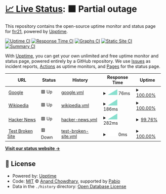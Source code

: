 # [📈 Live Status](https://frr21.github.io/21UP): <!--live status--> **🟧 Partial outage**

This repository contains the open-source uptime monitor and status page for [frr21](https://frr21.github.io/21UP), powered by [Upptime](https://github.com/upptime/upptime).

[![Uptime CI](https://github.com/frr21/21UP/workflows/Uptime%20CI/badge.svg)](https://github.com/frr21/21UP/actions?query=workflow%3A%22Uptime+CI%22)
[![Response Time CI](https://github.com/frr21/21UP/workflows/Response%20Time%20CI/badge.svg)](https://github.com/frr21/21UP/actions?query=workflow%3A%22Response+Time+CI%22)
[![Graphs CI](https://github.com/frr21/21UP/workflows/Graphs%20CI/badge.svg)](https://github.com/frr21/21UP/actions?query=workflow%3A%22Graphs+CI%22)
[![Static Site CI](https://github.com/frr21/21UP/workflows/Static%20Site%20CI/badge.svg)](https://github.com/frr21/21UP/actions?query=workflow%3A%22Static+Site+CI%22)
[![Summary CI](https://github.com/frr21/21UP/workflows/Summary%20CI/badge.svg)](https://github.com/frr21/21UP/actions?query=workflow%3A%22Summary+CI%22)

With [Upptime](https://upptime.js.org), you can get your own unlimited and free uptime monitor and status page, powered entirely by a GitHub repository. We use [Issues](https://github.com/frr21/21UP/issues) as incident reports, [Actions](https://github.com/frr21/21UP/actions) as uptime monitors, and [Pages](https://frr21.github.io/21UP) for the status page.

<!--start: status pages-->
<!-- This summary is generated by Upptime (https://github.com/upptime/upptime) -->
<!-- Do not edit this manually, your changes will be overwritten -->
<!-- prettier-ignore -->
| URL | Status | History | Response Time | Uptime |
| --- | ------ | ------- | ------------- | ------ |
| <img alt="" src="https://icons.duckduckgo.com/ip3/www.google.com.ico" height="13"> [Google](https://www.google.com) | 🟩 Up | [google.yml](https://github.com/frr21/21UP/commits/HEAD/history/google.yml) | <details><summary><img alt="Response time graph" src="./graphs/google/response-time-week.png" height="20"> 76ms</summary><br><a href="https://frr21.github.io/21UP/history/google"><img alt="Response time 76" src="https://img.shields.io/endpoint?url=https%3A%2F%2Fraw.githubusercontent.com%2Ffrr21%2F21UP%2FHEAD%2Fapi%2Fgoogle%2Fresponse-time.json"></a><br><a href="https://frr21.github.io/21UP/history/google"><img alt="24-hour response time 76" src="https://img.shields.io/endpoint?url=https%3A%2F%2Fraw.githubusercontent.com%2Ffrr21%2F21UP%2FHEAD%2Fapi%2Fgoogle%2Fresponse-time-day.json"></a><br><a href="https://frr21.github.io/21UP/history/google"><img alt="7-day response time 76" src="https://img.shields.io/endpoint?url=https%3A%2F%2Fraw.githubusercontent.com%2Ffrr21%2F21UP%2FHEAD%2Fapi%2Fgoogle%2Fresponse-time-week.json"></a><br><a href="https://frr21.github.io/21UP/history/google"><img alt="30-day response time 76" src="https://img.shields.io/endpoint?url=https%3A%2F%2Fraw.githubusercontent.com%2Ffrr21%2F21UP%2FHEAD%2Fapi%2Fgoogle%2Fresponse-time-month.json"></a><br><a href="https://frr21.github.io/21UP/history/google"><img alt="1-year response time 76" src="https://img.shields.io/endpoint?url=https%3A%2F%2Fraw.githubusercontent.com%2Ffrr21%2F21UP%2FHEAD%2Fapi%2Fgoogle%2Fresponse-time-year.json"></a></details> | <details><summary><a href="https://frr21.github.io/21UP/history/google">100.00%</a></summary><a href="https://frr21.github.io/21UP/history/google"><img alt="All-time uptime 100.00%" src="https://img.shields.io/endpoint?url=https%3A%2F%2Fraw.githubusercontent.com%2Ffrr21%2F21UP%2FHEAD%2Fapi%2Fgoogle%2Fuptime.json"></a><br><a href="https://frr21.github.io/21UP/history/google"><img alt="24-hour uptime 100.00%" src="https://img.shields.io/endpoint?url=https%3A%2F%2Fraw.githubusercontent.com%2Ffrr21%2F21UP%2FHEAD%2Fapi%2Fgoogle%2Fuptime-day.json"></a><br><a href="https://frr21.github.io/21UP/history/google"><img alt="7-day uptime 100.00%" src="https://img.shields.io/endpoint?url=https%3A%2F%2Fraw.githubusercontent.com%2Ffrr21%2F21UP%2FHEAD%2Fapi%2Fgoogle%2Fuptime-week.json"></a><br><a href="https://frr21.github.io/21UP/history/google"><img alt="30-day uptime 100.00%" src="https://img.shields.io/endpoint?url=https%3A%2F%2Fraw.githubusercontent.com%2Ffrr21%2F21UP%2FHEAD%2Fapi%2Fgoogle%2Fuptime-month.json"></a><br><a href="https://frr21.github.io/21UP/history/google"><img alt="1-year uptime 100.00%" src="https://img.shields.io/endpoint?url=https%3A%2F%2Fraw.githubusercontent.com%2Ffrr21%2F21UP%2FHEAD%2Fapi%2Fgoogle%2Fuptime-year.json"></a></details>
| <img alt="" src="https://icons.duckduckgo.com/ip3/en.wikipedia.org.ico" height="13"> [Wikipedia](https://en.wikipedia.org) | 🟩 Up | [wikipedia.yml](https://github.com/frr21/21UP/commits/HEAD/history/wikipedia.yml) | <details><summary><img alt="Response time graph" src="./graphs/wikipedia/response-time-week.png" height="20"> 186ms</summary><br><a href="https://frr21.github.io/21UP/history/wikipedia"><img alt="Response time 186" src="https://img.shields.io/endpoint?url=https%3A%2F%2Fraw.githubusercontent.com%2Ffrr21%2F21UP%2FHEAD%2Fapi%2Fwikipedia%2Fresponse-time.json"></a><br><a href="https://frr21.github.io/21UP/history/wikipedia"><img alt="24-hour response time 186" src="https://img.shields.io/endpoint?url=https%3A%2F%2Fraw.githubusercontent.com%2Ffrr21%2F21UP%2FHEAD%2Fapi%2Fwikipedia%2Fresponse-time-day.json"></a><br><a href="https://frr21.github.io/21UP/history/wikipedia"><img alt="7-day response time 186" src="https://img.shields.io/endpoint?url=https%3A%2F%2Fraw.githubusercontent.com%2Ffrr21%2F21UP%2FHEAD%2Fapi%2Fwikipedia%2Fresponse-time-week.json"></a><br><a href="https://frr21.github.io/21UP/history/wikipedia"><img alt="30-day response time 186" src="https://img.shields.io/endpoint?url=https%3A%2F%2Fraw.githubusercontent.com%2Ffrr21%2F21UP%2FHEAD%2Fapi%2Fwikipedia%2Fresponse-time-month.json"></a><br><a href="https://frr21.github.io/21UP/history/wikipedia"><img alt="1-year response time 186" src="https://img.shields.io/endpoint?url=https%3A%2F%2Fraw.githubusercontent.com%2Ffrr21%2F21UP%2FHEAD%2Fapi%2Fwikipedia%2Fresponse-time-year.json"></a></details> | <details><summary><a href="https://frr21.github.io/21UP/history/wikipedia">100.00%</a></summary><a href="https://frr21.github.io/21UP/history/wikipedia"><img alt="All-time uptime 100.00%" src="https://img.shields.io/endpoint?url=https%3A%2F%2Fraw.githubusercontent.com%2Ffrr21%2F21UP%2FHEAD%2Fapi%2Fwikipedia%2Fuptime.json"></a><br><a href="https://frr21.github.io/21UP/history/wikipedia"><img alt="24-hour uptime 100.00%" src="https://img.shields.io/endpoint?url=https%3A%2F%2Fraw.githubusercontent.com%2Ffrr21%2F21UP%2FHEAD%2Fapi%2Fwikipedia%2Fuptime-day.json"></a><br><a href="https://frr21.github.io/21UP/history/wikipedia"><img alt="7-day uptime 100.00%" src="https://img.shields.io/endpoint?url=https%3A%2F%2Fraw.githubusercontent.com%2Ffrr21%2F21UP%2FHEAD%2Fapi%2Fwikipedia%2Fuptime-week.json"></a><br><a href="https://frr21.github.io/21UP/history/wikipedia"><img alt="30-day uptime 100.00%" src="https://img.shields.io/endpoint?url=https%3A%2F%2Fraw.githubusercontent.com%2Ffrr21%2F21UP%2FHEAD%2Fapi%2Fwikipedia%2Fuptime-month.json"></a><br><a href="https://frr21.github.io/21UP/history/wikipedia"><img alt="1-year uptime 100.00%" src="https://img.shields.io/endpoint?url=https%3A%2F%2Fraw.githubusercontent.com%2Ffrr21%2F21UP%2FHEAD%2Fapi%2Fwikipedia%2Fuptime-year.json"></a></details>
| <img alt="" src="https://icons.duckduckgo.com/ip3/news.ycombinator.com.ico" height="13"> [Hacker News](https://news.ycombinator.com) | 🟩 Up | [hacker-news.yml](https://github.com/frr21/21UP/commits/HEAD/history/hacker-news.yml) | <details><summary><img alt="Response time graph" src="./graphs/hacker-news/response-time-week.png" height="20"> 282ms</summary><br><a href="https://frr21.github.io/21UP/history/hacker-news"><img alt="Response time 282" src="https://img.shields.io/endpoint?url=https%3A%2F%2Fraw.githubusercontent.com%2Ffrr21%2F21UP%2FHEAD%2Fapi%2Fhacker-news%2Fresponse-time.json"></a><br><a href="https://frr21.github.io/21UP/history/hacker-news"><img alt="24-hour response time 282" src="https://img.shields.io/endpoint?url=https%3A%2F%2Fraw.githubusercontent.com%2Ffrr21%2F21UP%2FHEAD%2Fapi%2Fhacker-news%2Fresponse-time-day.json"></a><br><a href="https://frr21.github.io/21UP/history/hacker-news"><img alt="7-day response time 282" src="https://img.shields.io/endpoint?url=https%3A%2F%2Fraw.githubusercontent.com%2Ffrr21%2F21UP%2FHEAD%2Fapi%2Fhacker-news%2Fresponse-time-week.json"></a><br><a href="https://frr21.github.io/21UP/history/hacker-news"><img alt="30-day response time 282" src="https://img.shields.io/endpoint?url=https%3A%2F%2Fraw.githubusercontent.com%2Ffrr21%2F21UP%2FHEAD%2Fapi%2Fhacker-news%2Fresponse-time-month.json"></a><br><a href="https://frr21.github.io/21UP/history/hacker-news"><img alt="1-year response time 282" src="https://img.shields.io/endpoint?url=https%3A%2F%2Fraw.githubusercontent.com%2Ffrr21%2F21UP%2FHEAD%2Fapi%2Fhacker-news%2Fresponse-time-year.json"></a></details> | <details><summary><a href="https://frr21.github.io/21UP/history/hacker-news">99.76%</a></summary><a href="https://frr21.github.io/21UP/history/hacker-news"><img alt="All-time uptime 100.00%" src="https://img.shields.io/endpoint?url=https%3A%2F%2Fraw.githubusercontent.com%2Ffrr21%2F21UP%2FHEAD%2Fapi%2Fhacker-news%2Fuptime.json"></a><br><a href="https://frr21.github.io/21UP/history/hacker-news"><img alt="24-hour uptime 98.30%" src="https://img.shields.io/endpoint?url=https%3A%2F%2Fraw.githubusercontent.com%2Ffrr21%2F21UP%2FHEAD%2Fapi%2Fhacker-news%2Fuptime-day.json"></a><br><a href="https://frr21.github.io/21UP/history/hacker-news"><img alt="7-day uptime 99.76%" src="https://img.shields.io/endpoint?url=https%3A%2F%2Fraw.githubusercontent.com%2Ffrr21%2F21UP%2FHEAD%2Fapi%2Fhacker-news%2Fuptime-week.json"></a><br><a href="https://frr21.github.io/21UP/history/hacker-news"><img alt="30-day uptime 99.94%" src="https://img.shields.io/endpoint?url=https%3A%2F%2Fraw.githubusercontent.com%2Ffrr21%2F21UP%2FHEAD%2Fapi%2Fhacker-news%2Fuptime-month.json"></a><br><a href="https://frr21.github.io/21UP/history/hacker-news"><img alt="1-year uptime 100.00%" src="https://img.shields.io/endpoint?url=https%3A%2F%2Fraw.githubusercontent.com%2Ffrr21%2F21UP%2FHEAD%2Fapi%2Fhacker-news%2Fuptime-year.json"></a></details>
| <img alt="" src="https://icons.duckduckgo.com/ip3/thissitedoesnotexist.koj.co.ico" height="13"> [Test Broken Site](https://thissitedoesnotexist.koj.co) | 🟥 Down | [test-broken-site.yml](https://github.com/frr21/21UP/commits/HEAD/history/test-broken-site.yml) | <details><summary><img alt="Response time graph" src="./graphs/test-broken-site/response-time-week.png" height="20"> 0ms</summary><br><a href="https://frr21.github.io/21UP/history/test-broken-site"><img alt="Response time 0" src="https://img.shields.io/endpoint?url=https%3A%2F%2Fraw.githubusercontent.com%2Ffrr21%2F21UP%2FHEAD%2Fapi%2Ftest-broken-site%2Fresponse-time.json"></a><br><a href="https://frr21.github.io/21UP/history/test-broken-site"><img alt="24-hour response time 0" src="https://img.shields.io/endpoint?url=https%3A%2F%2Fraw.githubusercontent.com%2Ffrr21%2F21UP%2FHEAD%2Fapi%2Ftest-broken-site%2Fresponse-time-day.json"></a><br><a href="https://frr21.github.io/21UP/history/test-broken-site"><img alt="7-day response time 0" src="https://img.shields.io/endpoint?url=https%3A%2F%2Fraw.githubusercontent.com%2Ffrr21%2F21UP%2FHEAD%2Fapi%2Ftest-broken-site%2Fresponse-time-week.json"></a><br><a href="https://frr21.github.io/21UP/history/test-broken-site"><img alt="30-day response time 0" src="https://img.shields.io/endpoint?url=https%3A%2F%2Fraw.githubusercontent.com%2Ffrr21%2F21UP%2FHEAD%2Fapi%2Ftest-broken-site%2Fresponse-time-month.json"></a><br><a href="https://frr21.github.io/21UP/history/test-broken-site"><img alt="1-year response time 0" src="https://img.shields.io/endpoint?url=https%3A%2F%2Fraw.githubusercontent.com%2Ffrr21%2F21UP%2FHEAD%2Fapi%2Ftest-broken-site%2Fresponse-time-year.json"></a></details> | <details><summary><a href="https://frr21.github.io/21UP/history/test-broken-site">100.00%</a></summary><a href="https://frr21.github.io/21UP/history/test-broken-site"><img alt="All-time uptime 100.00%" src="https://img.shields.io/endpoint?url=https%3A%2F%2Fraw.githubusercontent.com%2Ffrr21%2F21UP%2FHEAD%2Fapi%2Ftest-broken-site%2Fuptime.json"></a><br><a href="https://frr21.github.io/21UP/history/test-broken-site"><img alt="24-hour uptime 100.00%" src="https://img.shields.io/endpoint?url=https%3A%2F%2Fraw.githubusercontent.com%2Ffrr21%2F21UP%2FHEAD%2Fapi%2Ftest-broken-site%2Fuptime-day.json"></a><br><a href="https://frr21.github.io/21UP/history/test-broken-site"><img alt="7-day uptime 100.00%" src="https://img.shields.io/endpoint?url=https%3A%2F%2Fraw.githubusercontent.com%2Ffrr21%2F21UP%2FHEAD%2Fapi%2Ftest-broken-site%2Fuptime-week.json"></a><br><a href="https://frr21.github.io/21UP/history/test-broken-site"><img alt="30-day uptime 100.00%" src="https://img.shields.io/endpoint?url=https%3A%2F%2Fraw.githubusercontent.com%2Ffrr21%2F21UP%2FHEAD%2Fapi%2Ftest-broken-site%2Fuptime-month.json"></a><br><a href="https://frr21.github.io/21UP/history/test-broken-site"><img alt="1-year uptime 100.00%" src="https://img.shields.io/endpoint?url=https%3A%2F%2Fraw.githubusercontent.com%2Ffrr21%2F21UP%2FHEAD%2Fapi%2Ftest-broken-site%2Fuptime-year.json"></a></details>

<!--end: status pages-->

[**Visit our status website →**](https://frr21.github.io/21UP)

## 📄 License

- Powered by: [Upptime](https://github.com/upptime/upptime)
- Code: [MIT](./LICENSE) © [Anand Chowdhary](https://anandchowdhary.com), supported by [Pabio](https://pabio.com)
- Data in the `./history` directory: [Open Database License](https://opendatacommons.org/licenses/odbl/1-0/)
